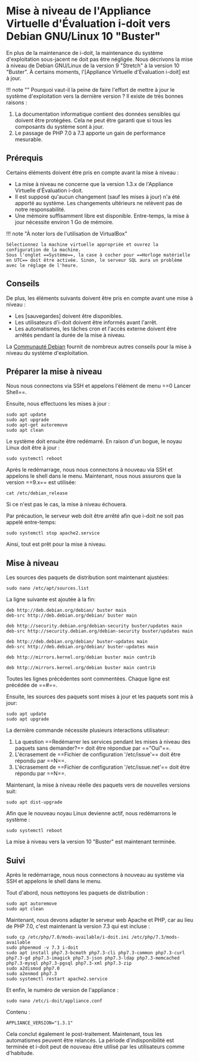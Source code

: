 # Mise à niveau de l'Appliance Virtuelle d'Évaluation i-doit vers Debian GNU/Linux 10 "Buster"

En plus de la maintenance de i-doit, la maintenance du système d'exploitation sous-jacent ne doit pas être négligée. Nous décrivons la mise à niveau de Debian GNU/Linux de la version 9 "Stretch" à la version 10 "Buster". À certains moments, l'[Appliance Virtuelle d'Évaluation i-doit] est à jour.

!!! note ""
     Pourquoi vaut-il la peine de faire l'effort de mettre à jour le système d'exploitation vers la dernière version ? Il existe de très bonnes raisons :

1. La documentation informatique contient des données sensibles qui doivent être protégées. Cela ne peut être garanti que si tous les composants du système sont à jour.
2. Le passage de PHP 7.0 à 7.3 apporte un gain de performance mesurable.

## Prérequis

Certains éléments doivent être pris en compte avant la mise à niveau :

-   La mise à niveau ne concerne que la version 1.3.x de l'Appliance Virtuelle d'Évaluation i-doit.
-   Il est supposé qu'aucun changement (sauf les mises à jour) n'a été apporté au système. Les changements ultérieurs ne relèvent pas de notre responsabilité.
-   Une mémoire suffisamment libre est disponible. Entre-temps, la mise à jour nécessite environ 1 Go de mémoire. 



!!! note "À noter lors de l'utilisation de VirtualBox"

    Sélectionnez la machine virtuelle appropriée et ouvrez la configuration de la machine.
    Sous l'onglet ==Système==, la case à cocher pour ==Horloge matérielle en UTC== doit être activée. Sinon, le serveur SQL aura un problème avec le réglage de l'heure.

## Conseils

De plus, les éléments suivants doivent être pris en compte avant une mise à niveau :

-   Les [sauvegardes] doivent être disponibles.
-   Les utilisateurs d'i-doit doivent être informés avant l'arrêt.
-   Les automatismes, les tâches cron et l'accès externe doivent être arrêtés pendant la durée de la mise à niveau.

La [Communauté Debian](https://www.debian.org/releases/buster/amd64/release-notes/index.en.html) fournit de nombreux autres conseils pour la mise à niveau du système d'exploitation.

## Préparer la mise à niveau

Nous nous connectons via SSH et appelons l'élément de menu ==0 Lancer Shell==.

Ensuite, nous effectuons les mises à jour :

```shell
sudo apt update
sudo apt upgrade
sudo apt-get autoremove
sudo apt clean
```

Le système doit ensuite être redémarré. En raison d'un bogue, le noyau Linux doit être à jour :

```shell
sudo systemctl reboot
```

Après le redémarrage, nous nous connectons à nouveau via SSH et appelons le shell dans le menu. Maintenant, nous nous assurons que la version ==9.x== est utilisée:

```shell
cat /etc/debian_release
```

Si ce n'est pas le cas, la mise à niveau échouera.

Par précaution, le serveur web doit être arrêté afin que i-doit ne soit pas appelé entre-temps:

```shell
sudo systemctl stop apache2.service
```

Ainsi, tout est prêt pour la mise à niveau.

## Mise à niveau

Les sources des paquets de distribution sont maintenant ajustées:

```shell
sudo nano /etc/apt/sources.list
```

La ligne suivante est ajoutée à la fin:

```shell
deb http://deb.debian.org/debian/ buster main
deb-src http://deb.debian.org/debian/ buster main

deb http://security.debian.org/debian-security buster/updates main
deb-src http://security.debian.org/debian-security buster/updates main

deb http://deb.debian.org/debian/ buster-updates main
deb-src http://deb.debian.org/debian/ buster-updates main

deb http://mirrors.kernel.org/debian buster main contrib

deb http://mirrors.kernel.org/debian buster main contrib
```

Toutes les lignes précédentes sont commentées. Chaque ligne est précédée de ==#==.

Ensuite, les sources des paquets sont mises à jour et les paquets sont mis à jour:

```shell
sudo apt update
sudo apt upgrade
```

La dernière commande nécessite plusieurs interactions utilisateur:

1. La question ==Redémarrer les services pendant les mises à niveau des paquets sans demander?== doit être répondue par =="Oui"==.
2. L'écrasement de ==Fichier de configuration '/etc/issue'== doit être répondu par ==N==.
3. L'écrasement de ==Fichier de configuration '/etc/issue.net'== doit être répondu par ==N==.

Maintenant, la mise à niveau réelle des paquets vers de nouvelles versions suit:

```shell
sudo apt dist-upgrade
```

Afin que le nouveau noyau Linux devienne actif, nous redémarrons le système :

```shell
sudo systemctl reboot
```

La mise à niveau vers la version 10 "Buster" est maintenant terminée.

## Suivi

Après le redémarrage, nous nous connectons à nouveau au système via SSH et appelons le shell dans le menu.

Tout d'abord, nous nettoyons les paquets de distribution :

```shell
sudo apt autoremove
sudo apt clean
```

Maintenant, nous devons adapter le serveur web Apache et PHP, car au lieu de PHP 7.0, c'est maintenant la version 7.3 qui est incluse :

```shell
sudo cp /etc/php/7.0/mods-available/i-doit.ini /etc/php/7.3/mods-available
sudo phpenmod -v 7.3 i-doit
sudo apt install php7.3-bcmath php7.3-cli php7.3-common php7.3-curl php7.3-gd php7.3-imagick php7.3-json php7.3-ldap php7.3-memcached php7.3-mysql php7.3-pgsql php7.3-xml php7.3-zip
sudo a2dismod php7.0
sudo a2enmod php7.3
sudo systemctl restart apache2.service
```

Et enfin, le numéro de version de l'appliance :

```shell
sudo nano /etc/i-doit/appliance.conf
```

Contenu :

```shell
APPLIANCE_VERSION="1.3.1"
```

Cela conclut également le post-traitement. Maintenant, tous les automatismes peuvent être relancés. La période d'indisponibilité est terminée et i-doit peut de nouveau être utilisé par les utilisateurs comme d'habitude.
